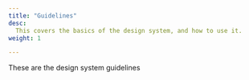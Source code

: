 ```yaml
---
title: "Guidelines"
desc:
  This covers the basics of the design system, and how to use it.
weight: 1

---
```


These are the design system guidelines

